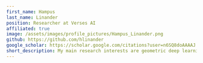 ```yaml
---
first_name: Hampus
last_name: Linander
position: Researcher at Verses AI
affiliated: true
image: /assets/images/profile_pictures/Hampus_Linander.png
github: https://github.com/hlinander
google_scholar: https://scholar.google.com/citations?user=n6SQ8doAAAAJ
short_description: My main research interests are geometric deep learning and uncertainty quantification.
---
```


